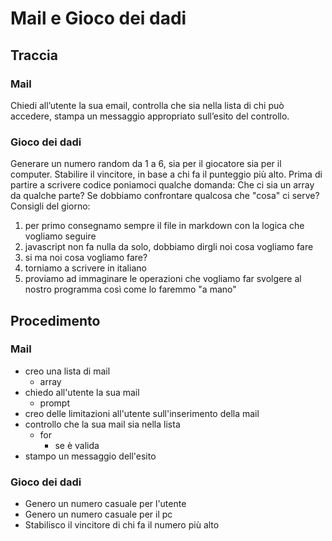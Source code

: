 # Mail e Gioco dei dadi

## Traccia

### Mail

Chiedi all’utente la sua email,
controlla che sia nella lista di chi può accedere,
stampa un messaggio appropriato sull’esito del controllo.

### Gioco dei dadi

Generare un numero random da 1 a 6, sia per il giocatore sia per il computer.
Stabilire il vincitore, in base a chi fa il punteggio più alto.
Prima di partire a scrivere codice poniamoci qualche domanda:
Che ci sia un array da qualche parte?
Se dobbiamo confrontare qualcosa che "cosa" ci serve?
Consigli del giorno:

1. per primo consegnamo sempre il file in markdown con la logica che vogliamo seguire
2. javascript non fa nulla da solo, dobbiamo dirgli noi cosa vogliamo fare
3. si ma noi cosa vogliamo fare?
4. torniamo a scrivere in italiano
5. proviamo ad immaginare le operazioni che vogliamo far svolgere al nostro programma così come lo faremmo "a mano"

## Procedimento

### Mail

- creo una lista di mail
  - array
- chiedo all'utente la sua mail
  - prompt
- creo delle limitazioni all'utente sull'inserimento della mail
- controllo che la sua mail sia nella lista
  - for
    - se è valida
- stampo un messaggio dell'esito

### Gioco dei dadi

- Genero un numero casuale per l'utente
- Genero un numero casuale per il pc
- Stabilisco il vincitore di chi fa il numero più alto
